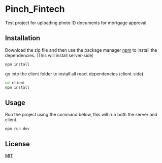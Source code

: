 # Pinch_Fintech

Test project for uploading photo ID documents for mortgage approval.

## Installation
Download the zip file and then use the package manager [npm](https://www.npmjs.com/) to install the dependencies. (This will install server-side)

```bash
npm install
```
go into the client folder to install all react dependencies (client-side)

```bash
cd client
npm install
```

## Usage
Run the project using the command below, this will run both the server and client.

```node
npm run dev
```

## License
[MIT](https://choosealicense.com/licenses/mit/)

